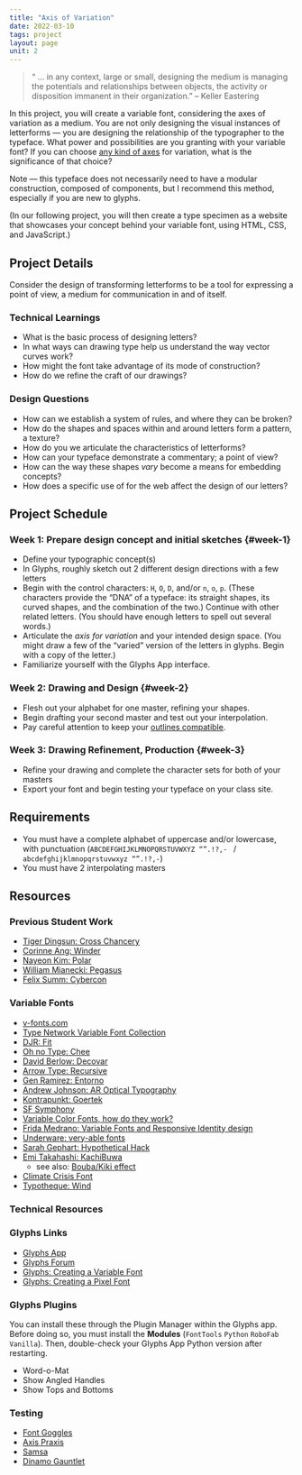 ```yaml
---
title: "Axis of Variation"
date: 2022-03-10
tags: project
layout: page
unit: 2
---
```


> “ ... in any context, large or small, designing the medium is managing the potentials and relationships between objects, the activity or disposition immanent in their organization.” – Keller Eastering

In this project, you will create a variable font, considering the axes of variation as a medium. You are not only designing the visual instances of letterforms — you are designing the relationship of the typographer to the typeface. What power and possibilities are you granting with your variable font? If you can choose [any kind of axes](https://v-fonts.com/) for variation, what is the significance of that choice?

Note — this typeface does not necessarily need to have a modular construction, composed of components, but I recommend this method, especially if you are new to glyphs.

(In our following project, you will then create a type specimen as a website that showcases your concept behind your variable font, using HTML, CSS, and JavaScript.)

## Project Details
Consider the design of transforming letterforms to be a tool for expressing a point of view, a medium for communication in and of itself.

### Technical Learnings
- What is the basic process of designing letters?
- In what ways can drawing type help us understand the way vector curves work?
- How might the font take advantage of its mode of construction?
- How do we refine the craft of our drawings?

### Design Questions
- How can we establish a system of rules, and where they can be broken?
- How do the shapes and spaces within and around letters form a pattern, a texture?
- How do you we articulate the characteristics of letterforms?
- How can your typeface demonstrate a commentary; a point of view?
- How can the way these shapes *vary* become a means for embedding concepts? 
- How does a specific use of for the web affect the design of our letters?

## Project Schedule

### Week 1: Prepare design concept and initial sketches {#week-1}

- Define your typographic concept(s)
- In Glyphs, roughly sketch out 2 different design directions with a few letters
- Begin with the control characters: `H`, `O`, `D`, and/or `n`, `o`, `p`. (These characters provide the “DNA” of a typeface: its straight shapes, its curved shapes, and the combination of the two.) Continue with other related letters. (You should have enough letters to spell out several words.)
- Articulate the *axis for variation* and your intended design space. (You might draw a few of the “varied” version of the letters in glyphs. Begin with a copy of the letter.)
- Familiarize yourself with the Glyphs App interface.

### Week 2: Drawing and Design {#week-2}
- Flesh out your alphabet for one master, refining your shapes.
- Begin drafting your second master and test out your interpolation. 
- Pay careful attention to keep your [outlines compatible](https://glyphsapp.com/learn/multiple-masters-part-2-keeping-your-outlines-compatible).

### Week 3: Drawing Refinement, Production  {#week-3}

- Refine your drawing and complete the character sets for both of your masters
- Export your font and begin testing your typeface on your class site.

## Requirements

- You must have a complete alphabet of uppercase and/or lowercase, with punctuation (`ABCDEFGHIJKLMNOPQRSTUVWXYZ “”.!?,- ` / `abcdefghijklmnopqrstuvwxyz “”.!?,-`)
- You must have 2 interpolating masters

## Resources

### Previous Student Work
* [Tiger Dingsun: Cross Chancery](https://tdingsun.github.io/web-type/chancery/)
* [Corinne Ang: Winder](https://corinneang.github.io/webtype/winder.html)
* [Nayeon Kim: Polar](https://nkim16.github.io/webtype/variable_type/)
* [William Mianecki: Pegasus](https://wmianecki.github.io/Type-Specimen/)
* [Felix Summ: Cybercon](https://fsumm.github.io/Project2/project2.html)

### Variable Fonts
- [v-fonts.com](https://v-fonts.com/)
- [Type Network Variable Font Collection](https://vf.typenetwork.com/)
- [DJR: Fit](https://djr.com/fit/)
- [Oh no Type: Chee](https://v-fonts.com/fonts/cheee-variable)
- [David Berlow: Decovar](https://www.typenetwork.com/brochure/decovar-a-decorative-variable-font-by-david-berlow#?skelID=SA&skel=0.82&termID=TA&term=1)
- [Arrow Type: Recursive](https://www.recursive.design/)
- [Gen Ramirez: Entorno](https://www.typemedia2018.com/gen)
- [Andrew Johnson: AR Optical Typography](https://www.aetherpoint.com/casestudy/AR-optical-typography/)
- [Kontrapunkt: Goertek](https://www.kontrapunkt.com/work/goertek/)
- [SF Symphony](https://www.wearecollins.com/work/sf-symphony/)
- [Variable Color Fonts, how do they work?](https://www.typearture.com/howdotheywork/)
- [Frida Medrano: Variable Fonts and Responsive Identity design](https://theblog.adobe.com/heres-why-you-should-be-thinking-about-responsive-logo-design/)
- [Underware: very-able fonts](http://very-able-fonts.com/)
- [Sarah Gephart: Hypothetical Hack](http://mgmtdesign.com/digressions/home/type-and-gender/hypothetical-hack/)
- [Emi Takahashi: KachiBuwa](https://www.emitakahashi.ca/kachibuwa#0)
  - see also: [Bouba/Kiki effect](https://en.wikipedia.org/wiki/Bouba/kiki_effect)
- [Climate Crisis Font](https://kampanjat.hs.fi/climatefont/index.html)
- [Typotheque: Wind](https://www.typotheque.com/fonts/wind/about)


<!-- - prototype your website specimen
  - what is the journey created through the website?
  - how can you showcase different components of your typeface?
  - if your typeface is a display face, consider pairing another typeface for captions and small text
- begin experimenting with JavaScript
  - how does the interactive experience align with the concept of the site?


### Step 5: Prototype Refinement
* refine website specimen
  - what kind of experience are you taking your visitor through with your website?
  - how does each design choice — typesize, color, motion — align with the concept?
  - finalize interactivity of the website — what is intuitive vs. what requires instructions?
  - finalize typographic details
* design the responsive version
  - use `@media` queries to make a mobile-friendly version
  - how does your typography adapt to the smaller screen?
* consider a page or footer that contextualizes the project ("about section")
* optional: consider expanding what and how you’re curating your content: use JavaScript, JSON and / or APIs to enhance the experience of your typeface on the web
 -->


### Technical Resources

### Glyphs Links
- [Glyphs App](https://glyphsapp.com/tutorials)
- [Glyphs Forum](https://forum.glyphsapp.com/)
- [Glyphs: Creating a Variable Font](https://glyphsapp.com/tutorials/creating-a-variable-font)
- [Glyphs: Creating a Pixel Font](https://glyphsapp.com/learn/pixelfont)

### Glyphs Plugins
You can install these through the Plugin Manager within the Glyphs app.
Before doing so, you must install the **Modules** (`FontTools` `Python` `RoboFab` `Vanilla`). Then, double-check your Glyphs App Python version after restarting.

- Word-o-Mat
- Show Angled Handles
- Show Tops and Bottoms

### Testing
- [Font Goggles](https://github.com/justvanrossum/fontgoggles/releases/tag/v1.1)
- [Axis Praxis](https://www.axis-praxis.org/specimens/__DEFAULT__")
- [Samsa](https://www.axis-praxis.org/samsa/)
- [Dinamo Gauntlet](https://dinamodarkroom.com/gauntlet/)




